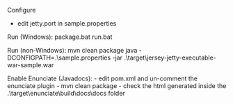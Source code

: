 Configure 
   - edit jetty.port in sample.properties 

Run (Windows):
    package.bat
	run.bat

Run (non-Windows):
    mvn clean package
	java -DCONFIGPATH=.\sample.properties -jar .\target\jersey-jetty-executable-war-sample.war
	
Enable Enunciate (Javadocs):
    - edit pom.xml and un-comment the enunciate plugin
    - mvn clean package
    - check the html generated inside the .\target\enunciate\build\docs\docs folder
	
